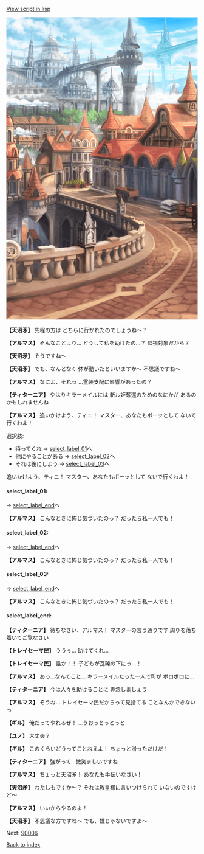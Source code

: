 [View script in lisp](../scripts/100204011.txt)

![town.png](../images/backgrounds/town.png)

**【天沼矛】**
先程の方は
どちらに行かれたのでしょうね～？

**【アルマス】**
そんなことより…
どうして私を助けたの…？
監視対象だから？

**【天沼矛】**
そうですね～

**【天沼矛】**
でも、なんとなく
体が動いたといいますか～
不思議ですね～

**【アルマス】**
なによ、それっ
…霊装支配に影響があったの？

**【ティターニア】**
やはりキラーメイルには
斬ル姫奪還のためのなにかが
あるのかもしれませんね

**【アルマス】**
追いかけよう、ティニ！
マスター、あなたもボーッとして
ないで行くわよ！

選択肢:
- 待ってくれ → [select_label_01](#select_label_01)へ
- 他にやることがある → [select_label_02](#select_label_02)へ
- それは後にしよう → [select_label_03](#select_label_03)へ

追いかけよう、ティニ！
マスター、あなたもボーッとして
ないで行くわよ！

#### select_label_01:
 → [select_label_end](#select_label_end)へ

**【アルマス】**
こんなときに怖じ気づいたのっ？
だったら私一人でも！

#### select_label_02:
 → [select_label_end](#select_label_end)へ

**【アルマス】**
こんなときに怖じ気づいたのっ？
だったら私一人でも！

#### select_label_03:
 → [select_label_end](#select_label_end)へ

**【アルマス】**
こんなときに怖じ気づいたのっ？
だったら私一人でも！

#### select_label_end:

**【ティターニア】**
待ちなさい、アルマス！
マスターの言う通りです
周りを落ち着いてご覧なさい

**【トレイセーマ民】**
ううぅ…
助けてくれ…

**【トレイセーマ民】**
誰か！！
子どもが瓦礫の下にっ…！

**【アルマス】**
あっ…なんてこと…
キラーメイルたった一人で町が
ボロボロに…

**【ティターニア】**
今は人々を助けることに
専念しましょう

**【アルマス】**
そうね…
トレイセーマ民だからって見捨てる
ことなんかできないっ

**【ギル】**
俺だってやれるぜ！
…うおっとっとっと

**【ユノ】**
大丈夫？

**【ギル】**
このくらいどうってことねえよ！
ちょっと滑っただけだ！

**【ティターニア】**
強がって…微笑ましいですね

**【アルマス】**
ちょっと天沼矛！
あなたも手伝いなさい！

**【天沼矛】**
わたしもですか～？
それは教皇様に言いつけられて
いないのですけど～

**【アルマス】**
いいからやるのよ！

**【天沼矛】**
不思議な方ですね～
でも、嫌じゃないですよ～


Next: [90006](90006.md)

[Back to index](index.md)
